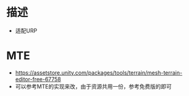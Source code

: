 
# 描述
- 适配URP

# MTE
- https://assetstore.unity.com/packages/tools/terrain/mesh-terrain-editor-free-67758
- 可以参考MTE的实现来改，由于资源共用一份，参考免费版的即可

